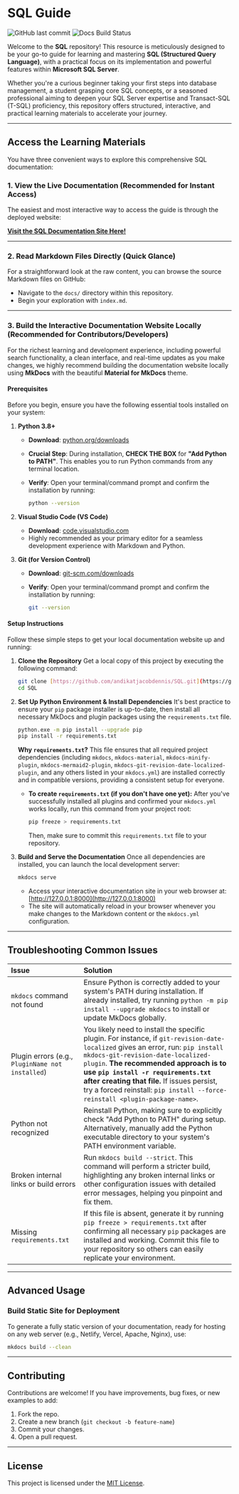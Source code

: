 # SQL Guide

![GitHub last commit](https://img.shields.io/github/last-commit/andikatjacobdennis/SQL?style=flat-square&color=blue)
![Docs Build Status](https://img.shields.io/badge/docs-deployed-brightgreen?style=flat-square)

Welcome to the **SQL** repository! This resource is meticulously designed to be your go-to guide for learning and mastering **SQL (Structured Query Language)**, with a practical focus on its implementation and powerful features within **Microsoft SQL Server**.

Whether you're a curious beginner taking your first steps into database management, a student grasping core SQL concepts, or a seasoned professional aiming to deepen your SQL Server expertise and Transact-SQL (T-SQL) proficiency, this repository offers structured, interactive, and practical learning materials to accelerate your journey.

---

## Access the Learning Materials

You have three convenient ways to explore this comprehensive SQL documentation:

### 1. View the Live Documentation (Recommended for Instant Access)

The easiest and most interactive way to access the guide is through the deployed website:

**[Visit the SQL Documentation Site Here!](https://andikatjacobdennis.github.io/SQL_Guide/)**

---

### 2. Read Markdown Files Directly (Quick Glance)

For a straightforward look at the raw content, you can browse the source Markdown files on GitHub:

* Navigate to the `docs/` directory within this repository.
* Begin your exploration with `index.md`.

---

### 3. Build the Interactive Documentation Website Locally (Recommended for Contributors/Developers)

For the richest learning and development experience, including powerful search functionality, a clean interface, and real-time updates as you make changes, we highly recommend building the documentation website locally using **MkDocs** with the beautiful **Material for MkDocs** theme.

#### **Prerequisites**

Before you begin, ensure you have the following essential tools installed on your system:

1. **Python 3.8+**
    * **Download**: [python.org/downloads](https://www.python.org/downloads/)
    * **Crucial Step**: During installation, **CHECK THE BOX** for **"Add Python to PATH"**. This enables you to run Python commands from any terminal location.
    * **Verify**: Open your terminal/command prompt and confirm the installation by running:

        ```bash
        python --version
        ```

2. **Visual Studio Code (VS Code)**
    * **Download**: [code.visualstudio.com](https://code.visualstudio.com/)
    * Highly recommended as your primary editor for a seamless development experience with Markdown and Python.

3. **Git (for Version Control)**
    * **Download**: [git-scm.com/downloads](https://git-scm.com/downloads)
    * **Verify**: Open your terminal/command prompt and confirm the installation by running:

        ```bash
        git --version
        ```

#### **Setup Instructions**

Follow these simple steps to get your local documentation website up and running:

1. **Clone the Repository**
    Get a local copy of this project by executing the following command:

    ```bash
    git clone [https://github.com/andikatjacobdennis/SQL.git](https://github.com/andikatjacobdennis/SQL.git)
    cd SQL
    ```

2. **Set Up Python Environment & Install Dependencies**
    It's best practice to ensure your `pip` package installer is up-to-date, then install all necessary MkDocs and plugin packages using the `requirements.txt` file.

    ```bash
    python.exe -m pip install --upgrade pip
    pip install -r requirements.txt
    ```

    **Why `requirements.txt`?** This file ensures that all required project dependencies (including `mkdocs`, `mkdocs-material`, `mkdocs-minify-plugin`, `mkdocs-mermaid2-plugin`, `mkdocs-git-revision-date-localized-plugin`, and any others listed in your `mkdocs.yml`) are installed correctly and in compatible versions, providing a consistent setup for everyone.

    * **To create `requirements.txt` (if you don't have one yet):**
        After you've successfully installed all plugins and confirmed your `mkdocs.yml` works locally, run this command from your project root:

        ```bash
        pip freeze > requirements.txt
        ```

        Then, make sure to commit this `requirements.txt` file to your repository.

3. **Build and Serve the Documentation**
    Once all dependencies are installed, you can launch the local development server:

    ```bash
    mkdocs serve
    ```

    * Access your interactive documentation site in your web browser at: [http://127.0.0.1:8000](http://127.0.0.1:8000)
    * The site will automatically reload in your browser whenever you make changes to the Markdown content or the `mkdocs.yml` configuration.

---

## Troubleshooting Common Issues

| Issue                                      | Solution                                                                                                                                                                                                                                                                                                                                                                                          |
| :----------------------------------------- | :------------------------------------------------------------------------------------------------------------------------------------------------------------------------------------------------------------------------------------------------------------------------------------------------------------------------------------------------------------------------------------------------ |
| `mkdocs` command not found                 | Ensure Python is correctly added to your system's PATH during installation. If already installed, try running `python -m pip install --upgrade mkdocs` to install or update MkDocs globally.                                                                                                                                                                                                    |
| Plugin errors (e.g., `PluginName not installed`) | You likely need to install the specific plugin. For instance, if `git-revision-date-localized` gives an error, run: `pip install mkdocs-git-revision-date-localized-plugin`. **The recommended approach is to use `pip install -r requirements.txt` after creating that file.** If issues persist, try a forced reinstall: `pip install --force-reinstall <plugin-package-name>`. |
| Python not recognized                      | Reinstall Python, making sure to explicitly check "Add Python to PATH" during setup. Alternatively, manually add the Python executable directory to your system's PATH environment variable.                                                                                                                                                                                                        |
| Broken internal links or build errors      | Run `mkdocs build --strict`. This command will perform a stricter build, highlighting any broken internal links or other configuration issues with detailed error messages, helping you pinpoint and fix them.                                                                                                                                                                                 |
| Missing `requirements.txt`                 | If this file is absent, generate it by running `pip freeze > requirements.txt` after confirming all necessary `pip` packages are installed and working. Commit this file to your repository so others can easily replicate your environment.                                                                                                                                                       |

---

## Advanced Usage

### Build Static Site for Deployment

To generate a fully static version of your documentation, ready for hosting on any web server (e.g., Netlify, Vercel, Apache, Nginx), use:

```bash
mkdocs build --clean
```

---

## Contributing

Contributions are welcome! If you have improvements, bug fixes, or new examples to add:

1. Fork the repo.
2. Create a new branch (`git checkout -b feature-name`)
3. Commit your changes.
4. Open a pull request.

---

## License

This project is licensed under the [MIT License](LICENSE).
